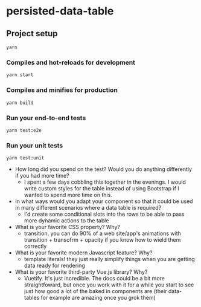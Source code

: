 # persisted-data-table

## Project setup
```
yarn
```

### Compiles and hot-reloads for development
```
yarn start
```

### Compiles and minifies for production
```
yarn build
```

### Run your end-to-end tests
```
yarn test:e2e
```

### Run your unit tests
```
yarn test:unit
```



- How long did you spend on the test? Would you do anything differently if you had more time?
  - I spent a few days cobbling this together in the evenings. I would write custom styles for the table instead of using Bootstrap if I wanted to spend more time on this.
- In what ways would you adapt your component so that it could be used in many different scenarios where a data table is required?
  - I'd create some conditional slots into the rows to be able to pass more dynamic actions to the table
- What is your favorite CSS property? Why?
  - transition. you can do 90% of a web site/app's animations with transition + transofrm + opacity if you know how to wield them correctly
- What is your favorite modern Javascript feature? Why?
  - template literals! they just really simplify things when you are getting data ready for rendering
- What is your favorite third-party Vue.js library? Why?
  - Vuetify. It's just incredible. The docs could be a bit more straightfoward, but once you work with it for a while you start to see just how good a lot of the baked in components are (their data-tables for example are amazing once you grok them)
